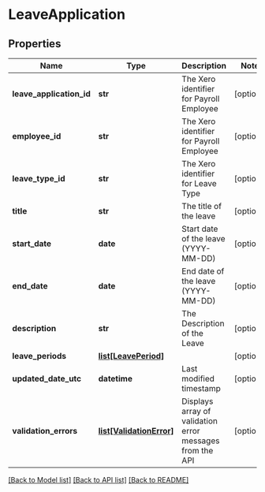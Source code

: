 # LeaveApplication

## Properties
Name | Type | Description | Notes
------------ | ------------- | ------------- | -------------
**leave_application_id** | **str** | The Xero identifier for Payroll Employee | [optional] 
**employee_id** | **str** | The Xero identifier for Payroll Employee | [optional] 
**leave_type_id** | **str** | The Xero identifier for Leave Type | [optional] 
**title** | **str** | The title of the leave | [optional] 
**start_date** | **date** | Start date of the leave (YYYY-MM-DD) | [optional] 
**end_date** | **date** | End date of the leave (YYYY-MM-DD) | [optional] 
**description** | **str** | The Description of the Leave | [optional] 
**leave_periods** | [**list[LeavePeriod]**](LeavePeriod.md) |  | [optional] 
**updated_date_utc** | **datetime** | Last modified timestamp | [optional] 
**validation_errors** | [**list[ValidationError]**](ValidationError.md) | Displays array of validation error messages from the API | [optional] 

[[Back to Model list]](../README.md#documentation-for-models) [[Back to API list]](../README.md#documentation-for-api-endpoints) [[Back to README]](../README.md)


